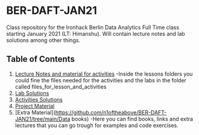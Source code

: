 # BER-DAFT-JAN21

Class repository for the Ironhack Berlin Data Analytics Full Time class starting January 2021 (LT: Himanshu). Will contain lecture notes and lab solutions among other things.

## Table of Contents

1. [Lecture Notes and material for activities](https://github.com/n1oftheabove/BER-DAFT-JAN21/tree/main/Lessons) 
    -Inside the lessons folders you could fine the files needed for the activities and the labs in the folder called files_for_lesson_and_activities
2. [Lab Solutions](https://github.com/n1oftheabove/BER-DAFT-JAN21/tree/main/Labs/Solutions)
3. [Activities Solutions](https://github.com/n1oftheabove/BER-DAFT-JAN21/tree/main/Activities)
4. [Project Material](https://github.com/n1oftheabove/BER-DAFT-JAN21/tree/main/Projects)
4. [Extra Material](https://github.com/n1oftheabove/BER-DAFT-JAN21/tree/main/Data books) 
    -Here you can find books, links and extra lectures that you can go trough for examples and code exercises. 
